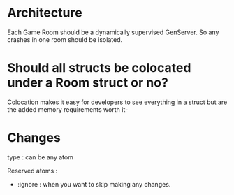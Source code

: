 # Architecture

Each Game Room should be a dynamically supervised GenServer.
So any crashes in one room should be isolated.


# Should all structs be colocated under a Room struct or no?
Colocation makes it easy for developers to see everything in a struct but are the added memory requirements worth it-



# Changes
type : can be any atom

Reserved atoms :
- :ignore : when you want to skip making any changes.